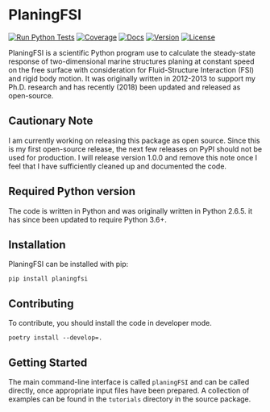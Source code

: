 # PlaningFSI

[![Run Python Tests](https://github.com/mattkram/planingfsi/workflows/Run%20Python%20Tests/badge.svg)](https://github.com/mattkram/planingfsi/actions)
[![Coverage](https://codecov.io/gh/mattkram/planingfsi/branch/develop/graph/badge.svg)](https://codecov.io/gh/mattkram/planingfsi)
[![Docs](https://readthedocs.org/projects/planingfsi/badge/?version=latest)](https://planingfsi.readthedocs.io/en/latest/?badge=latest)
[![Version](https://img.shields.io/pypi/v/planingfsi.svg)](https://pypi.org/project/planingfsi/)
[![License](https://img.shields.io/pypi/l/planingfsi.svg)](https://pypi.org/project/planingfsi/)

PlaningFSI is a scientific Python program use to calculate the steady-state response of two-dimensional marine structures planing at constant speed on the free surface with consideration for Fluid-Structure Interaction (FSI) and rigid body motion.
It was originally written in 2012-2013 to support my Ph.D. research and has recently (2018) been updated and released as open-source.

## Cautionary Note

I am currently working on releasing this package as open source.
Since this is my first open-source release, the next few releases on PyPI should not be used for production.
I will release version 1.0.0 and remove this note once I feel that I have sufficiently cleaned up and documented the code.

## Required Python version

The code is written in Python and was originally written in Python 2.6.5.
it has since been updated to require Python 3.6+.

## Installation

PlaningFSI can be installed with pip:

```
pip install planingfsi
```

## Contributing

To contribute, you should install the code in developer mode.

```
poetry install --develop=.
```

## Getting Started

The main command-line interface is called `planingFSI` and can be called directly, once appropriate input files have been prepared.
A collection of examples can be found in the `tutorials` directory in the source package.
